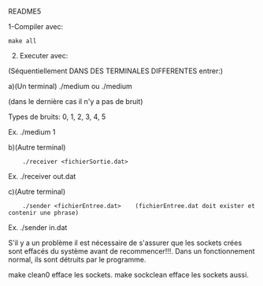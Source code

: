 README5

1-Compiler avec:


	make all

2. Executer avec:

(Séquentiellement DANS DES TERMINALES DIFFERENTES entrer:)

a)(Un terminal) 
		./medium <type de bruit>  ou ./medium       

(dans le dernière cas il n'y a pas de bruit)

Types de bruits: 0, 1, 2, 3, 4, 5 

Ex. 		./medium 1

b)(Autre terminal)
							
		./receiver <fichierSortie.dat>

Ex. 
		./receiver out.dat                  

c)(Autre terminal)

		./sender <fichierEntree.dat>    (fichierEntree.dat doit exister et contenir une phrase)

Ex.
		./sender in.dat			


S'il y a un problème il est nécessaire de s'assurer que les sockets crées sont effacés du système
avant de recommencer!!!. Dans un fonctionnement normal, ils sont détruits par le programme.

make clean0 efface les sockets.
make sockclean efface les sockets aussi.
